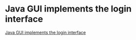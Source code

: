 # Java GUI implements the login interface
[Java GUI implements the login interface](https://aiwithcloud.com/2022/09/19/java_gui_implements_the_login_interface/)